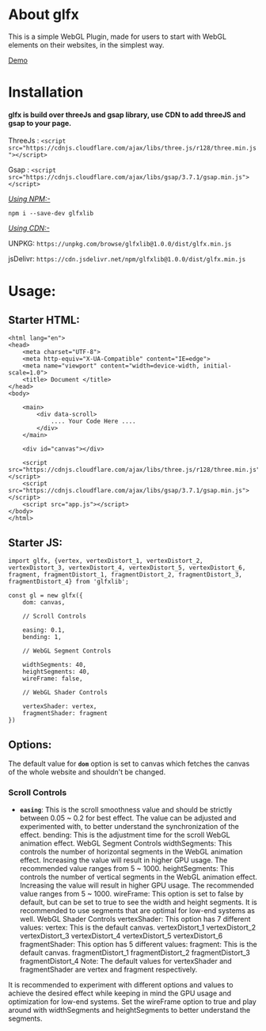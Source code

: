 # About glfx

This is a simple WebGL Plugin, made for users to start with WebGL elements on their websites, in the simplest way.

[Demo](https://kumarkshitij24.github.io/glfx/)

# Installation 

#### glfx is build over threeJs and gsap library, use CDN to add threeJS and gsap to your page.

ThreeJs : `<script src="https://cdnjs.cloudflare.com/ajax/libs/three.js/r128/three.min.js"></script>`

Gsap : `<script src="https://cdnjs.cloudflare.com/ajax/libs/gsap/3.7.1/gsap.min.js"></script>`

<ins> _Using NPM:-_ </ins>

`npm i --save-dev glfxlib`

<ins> _Using CDN:-_ </ins>

UNPKG: `https://unpkg.com/browse/glfxlib@1.0.0/dist/glfx.min.js`

jsDelivr: `https://cdn.jsdelivr.net/npm/glfxlib@1.0.0/dist/glfx.min.js`

# Usage:

## Starter HTML:

```
<html lang="en">
<head>
    <meta charset="UTF-8">
    <meta http-equiv="X-UA-Compatible" content="IE=edge">
    <meta name="viewport" content="width=device-width, initial-scale=1.0">
    <title> Document </title>
</head>
<body>

    <main>
        <div data-scroll>
            .... Your Code Here ....
        </div>
    </main>
    
    <div id="canvas"></div>
    
    <script src="https://cdnjs.cloudflare.com/ajax/libs/three.js/r128/three.min.js"></script>
    <script src="https://cdnjs.cloudflare.com/ajax/libs/gsap/3.7.1/gsap.min.js"></script>
    <script src="app.js"></script>
</body>
</html>
```

## Starter JS:

```
import glfx, {vertex, vertexDistort_1, vertexDistort_2, vertexDistort_3, vertexDistort_4, vertexDistort_5, vertexDistort_6, fragment, fragmentDistort_1, fragmentDistort_2, fragmentDistort_3, fragmentDistort_4} from 'glfxlib';

const gl = new glfx({
    dom: canvas,

    // Scroll Controls

    easing: 0.1,
    bending: 1,

    // WebGL Segment Controls

    widthSegments: 40,
    heightSegments: 40,
    wireFrame: false,

    // WebGL Shader Controls

    vertexShader: vertex,
    fragmentShader: fragment
})
```

## Options:

The default value for **`dom`** option is set to canvas which fetches the canvas of the whole website and shouldn't be changed.

### Scroll Controls
* **`easing`**: This is the scroll smoothness value and should be strictly between 0.05 ~ 0.2 for best effect. The value can be adjusted and experimented with, to better understand the synchronization of the effect.
bending: This is the adjustment time for the scroll WebGL animation effect.
WebGL Segment Controls
widthSegments: This controls the number of horizontal segments in the WebGL animation effect. Increasing the value will result in higher GPU usage. The recommended value ranges from 5 ~ 1000.
heightSegments: This controls the number of vertical segments in the WebGL animation effect. Increasing the value will result in higher GPU usage. The recommended value ranges from 5 ~ 1000.
wireFrame: This option is set to false by default, but can be set to true to see the width and height segments. It is recommended to use segments that are optimal for low-end systems as well.
WebGL Shader Controls
vertexShader: This option has 7 different values:
vertex: This is the default canvas.
vertexDistort_1
vertexDistort_2
vertexDistort_3
vertexDistort_4
vertexDistort_5
vertexDistort_6
fragmentShader: This option has 5 different values:
fragment: This is the default canvas.
fragmentDistort_1
fragmentDistort_2
fragmentDistort_3
fragmentDistort_4
Note: The default values for vertexShader and fragmentShader are vertex and fragment respectively.

It is recommended to experiment with different options and values to achieve the desired effect while keeping in mind the GPU usage and optimization for low-end systems. Set the wireFrame option to true and play around with widthSegments and heightSegments to better understand the segments.
